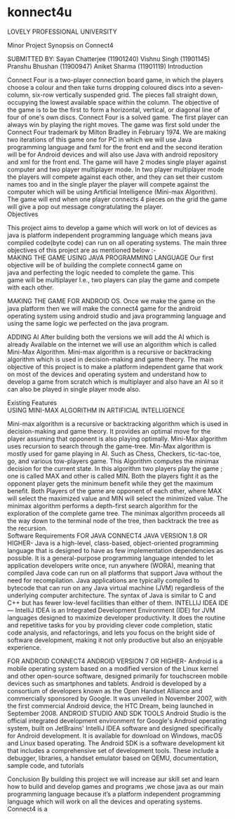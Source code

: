 # konnect4u
 
 
LOVELY PROFESSIONAL UNIVERSITY

Minor Project
Synopsis on
Connect4 


SUBMITTED BY:
Sayan Chatterjee (11901240)
Vishnu Singh (11901145)
Pranshu Bhushan (11900947)
Aniket Sharma (11901119)
Introduction
 
Connect Four is a two-player connection board game, in which the players choose a colour and then take turns dropping coloured discs into a seven-column, six-row vertically suspended grid. The pieces fall straight down, occupying the lowest available space within the column. The objective of the game is to be the first to form a horizontal, vertical, or diagonal line of four of one's own discs. Connect Four is a solved game. The first player can always win by playing the right moves. The game was first sold under the Connect Four trademark by Milton Bradley in February 1974. We are making two iterations of this game one for PC in which we will use Java programming language and fxml for the front end and the second iteration will be for Android devices and will also use Java with android repository and xml for the front end. The game will have 2 modes single player against computer and two player multiplayer mode. In two player multiplayer mode the players will compete against each other, and they can set their custom names too and in the single player the player will compete against the computer which will be using Artificial Intelligence (Mini-max Algorithm).
The game will end when one player connects 4 pieces on the grid the game will give a pop out message congratulating the player.    
Objectives

This project aims to develop a game which will work on lot of devices as java is platform independent programming language which means java compiled code(byte code) can run on all operating systems. The main three objectives of this project are as mentioned below :-               
MAKING THE GAME USING JAVA PROGRAMMING LANGUAGE
         Our first objective will be of building the complete connect4 game on             
          java and perfecting the logic needed to complete the game. This        
         game will be multiplayer I.e., two players can play the game and
         compete with each other. 

MAKING THE GAME FOR ANDROID OS.
Once we make the game on the java platform then we will make the connect4 game for the android operating system using android studio and java programming language and using the same logic we perfected on the java program. 

ADDING AI 
After building both the versions we will add the AI which is already 
Available on the internet we will use an algorithm which is called 
Mini-Max Algorithm. Mini-max algorithm is a recursive or backtracking algorithm which is used in decision-making and game theory.
The main objective of this project is to make a platform independent game that work on most of the devices and operating system and understand how to develop a game from scratch which is multiplayer and also have an AI so it can also be played in single player mode also.


Existing Features       
USING MINI-MAX ALGORITHM IN ARTIFICIAL INTELLIGENCE 
   

Mini-max algorithm is a recursive or backtracking algorithm which is used in decision-making and game theory. It provides an optimal move for the player assuming that opponent is also playing optimally. Mini-Max algorithm uses recursion to search through the game-tree. Min-Max algorithm is mostly used for game playing in AI. Such as Chess, Checkers, tic-tac-toe, go, and various tow-players game. This Algorithm computes the minimax decision for the current state. In this algorithm two players play the game ; one is called MAX and other is called MIN. Both the players fight it as the opponent player gets the minimum benefit while they get the maximum benefit. Both Players of the game are opponent of each other, where MAX will select the maximized value and MIN will select the minimized value. The minimax algorithm performs a depth-first search algorithm for the exploration of the complete game tree. The minimax algorithm proceeds all the way down to the terminal node of the tree, then backtrack the tree as the recursion.              
Software Requirements 
FOR JAVA CONNECT4 
 JAVA VERSION 1.8 OR HIGHER-
Java is a high-level, class-based, object-oriented programming language that is designed to have as few implementation dependencies as possible. It is a general-purpose programming language intended to let application developers write once, run anywhere (WORA), meaning that compiled Java code can run on all platforms that support Java without the need for recompilation. Java applications are typically compiled to bytecode that can run on any Java virtual machine (JVM) regardless of the underlying computer architecture. The syntax of Java is similar to C and C++ but has fewer low-level facilities than either of them.
 INTELLIJ IDEA IDE—
IntelliJ IDEA is an Integrated Development Environment (IDE) for JVM languages designed to maximize developer productivity. It does the routine and repetitive tasks for you by providing clever code completion, static code analysis, and refactorings, and lets you focus on the bright side of software development, making it not only productive but also an enjoyable experience.

 FOR ANDROID CONNECT4 
ANDROID VERSION 7 OR HIGHER-
Android is a mobile operating system based on a modified version of the Linux kernel and other open-source software, designed primarily for touchscreen mobile devices such as smartphones and tablets. Android is developed by a consortium of developers known as the Open Handset Alliance and commercially sponsored by Google. It was unveiled in November 2007, with the first commercial Android device, the HTC Dream, being launched in September 2008.
ANDROID STUDIO AND SDK TOOLS
Android Studio is the official integrated development environment for Google's Android operating system, built on JetBrains' IntelliJ IDEA software and designed specifically for Android development. It is available for download on Windows, macOS and Linux based operating. The Android SDK is a software development kit that includes a comprehensive set of development tools. These include a debugger, libraries, a handset emulator based on QEMU, documentation, sample code, and tutorials

Conclusion
By building this project we will increase aur skill set and learn how to build and develop games and programs ,we chose java as our main programming language because it’s a platform independent programming language which will work on all the devices and operating systems. Connect4 is a 


